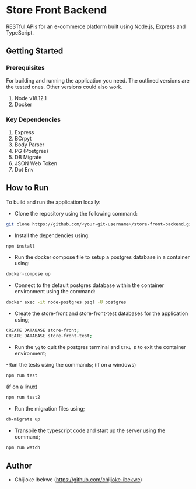 # Store Front Backend
RESTful APIs for an e-commerce platform built using Node.js, Express and TypeScript.

## Getting Started
### Prerequisites
For building and running the application you need. The outlined versions are the tested ones. Other versions could also work.
1. Node v18.12.1
2. Docker

### Key Dependencies
1. Express
2. BCrpyt
3. Body Parser
4. PG (Postgres)
5. DB Migrate
6. JSON Web Token
7. Dot Env

## How to Run
To build and run the application locally:
- Clone the repository using the following command:
```bash
git clone https://github.com/<your-git-username>/store-front-backend.git
```

- Install the dependencies using:
```bash
npm install
```

- Run the docker compose file to setup a postgres database in a container using:
```bash
docker-compose up
```

- Connect to the default postgres database within the container environment using the command:
```bash
docker exec -it node-postgres psql -U postgres
```

- Create the store-front and store-front-test databases for the application using;
```bash
CREATE DATABASE store-front;
CREATE DATABASE store-front-test;
```

- Run the `\q` to quit the postgres terminal and `CTRL D` to exit the container environment;

-Run the tests using the commands;
(if on a windows)
```bash
npm run test
```
(if on a linux)
```bash
npm run test2
```

- Run the migration files using;
```bash
db-migrate up
```

- Transpile the typescript code and start up the server using the command;
```bash
npm run watch
```

## Author

- Chijioke Ibekwe (https://github.com/chijioke-ibekwe)